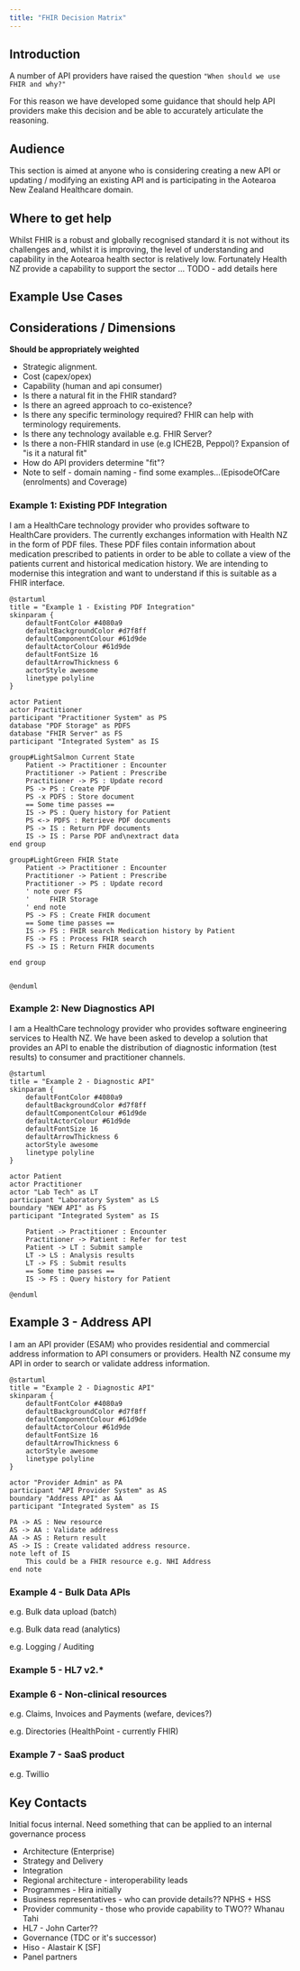 ```yaml
---
title: "FHIR Decision Matrix"
---
```


## Introduction

A number of API providers have raised the question `"When should we use FHIR and why?"`

For this reason we have developed some guidance that should help API providers make this decision and be able to accurately articulate the reasoning.

## Audience

This section is aimed at anyone who is considering creating a new API or updating / modifying an existing API and is participating in the Aotearoa New Zealand Healthcare domain.

## Where to get help

Whilst FHIR is a robust and globally recognised standard it is not without its challenges and, whilst it is improving, the level of understanding and capability in the Aotearoa health sector is relatively low. Fortunately Health NZ provide a capability to support the sector ... TODO - add details here

## Example Use Cases

## Considerations / Dimensions

**Should be appropriately weighted**

- Strategic alignment.
- Cost (capex/opex)
- Capability (human and api consumer)
- Is there a natural fit in the FHIR standard?
- Is there an agreed approach to co-existence?
- Is there any specific terminology required? FHIR can help with terminology requirements.
- Is there any technology available e.g. FHIR Server?
- Is there a non-FHIR standard in use (e.g ICHE2B, Peppol)? Expansion of "is it a natural fit"
- How do API providers determine "fit"?
- Note to self - domain naming - find some examples...(EpisodeOfCare (enrolments) and Coverage)

### Example 1: Existing PDF Integration

I am a HealthCare technology provider who provides software to HealthCare providers. The currently exchanges information with Health NZ in the form of PDF files. These PDF files contain information about medication prescribed to patients in order to be able to collate a view of the patients current and historical medication history. We are intending to modernise this integration and want to understand if this is suitable as a FHIR interface.
```plantuml
@startuml
title = "Example 1 - Existing PDF Integration"
skinparam {
    defaultFontColor #4080a9
    defaultBackgroundColor #d7f8ff
    defaultComponentColour #61d9de
    defaultActorColour #61d9de
    defaultFontSize 16
    defaultArrowThickness 6
    actorStyle awesome
    linetype polyline
}

actor Patient
actor Practitioner
participant "Practitioner System" as PS
database "PDF Storage" as PDFS
database "FHIR Server" as FS
participant "Integrated System" as IS

group#LightSalmon Current State
    Patient -> Practitioner : Encounter
    Practitioner -> Patient : Prescribe
    Practitioner -> PS : Update record
    PS -> PS : Create PDF
    PS -x PDFS : Store document
    == Some time passes ==
    IS -> PS : Query history for Patient
    PS <-> PDFS : Retrieve PDF documents
    PS -> IS : Return PDF documents
    IS -> IS : Parse PDF and\nextract data
end group

group#LightGreen FHIR State
    Patient -> Practitioner : Encounter
    Practitioner -> Patient : Prescribe
    Practitioner -> PS : Update record
    ' note over FS
    '     FHIR Storage
    ' end note
    PS -> FS : Create FHIR document
    == Some time passes ==
    IS -> FS : FHIR search Medication history by Patient
    FS -> FS : Process FHIR search
    FS -> IS : Return FHIR documents

end group


@enduml
```



### Example 2: New Diagnostics API

I am a HealthCare technology provider who provides software engineering services to Health NZ. We have been asked to develop a solution that provides an API to enable the distribution of diagnostic information (test results) to consumer and practitioner channels.

```plantuml
@startuml
title = "Example 2 - Diagnostic API"
skinparam {
    defaultFontColor #4080a9
    defaultBackgroundColor #d7f8ff
    defaultComponentColour #61d9de
    defaultActorColour #61d9de
    defaultFontSize 16
    defaultArrowThickness 6
    actorStyle awesome
    linetype polyline
}

actor Patient
actor Practitioner
actor "Lab Tech" as LT
participant "Laboratory System" as LS
boundary "NEW API" as FS
participant "Integrated System" as IS

    Patient -> Practitioner : Encounter
    Practitioner -> Patient : Refer for test
    Patient -> LT : Submit sample
    LT -> LS : Analysis results
    LT -> FS : Submit results
    == Some time passes ==
    IS -> FS : Query history for Patient

@enduml

```

## Example 3 - Address API

I am an API provider (ESAM) who provides residential and commercial address information to API consumers or providers. Health NZ consume my API in order to search or validate address information.

```plantuml
@startuml
title = "Example 2 - Diagnostic API"
skinparam {
    defaultFontColor #4080a9
    defaultBackgroundColor #d7f8ff
    defaultComponentColour #61d9de
    defaultActorColour #61d9de
    defaultFontSize 16
    defaultArrowThickness 6
    actorStyle awesome
    linetype polyline
}

actor "Provider Admin" as PA
participant "API Provider System" as AS
boundary "Address API" as AA
participant "Integrated System" as IS

PA -> AS : New resource
AS -> AA : Validate address
AA -> AS : Return result
AS -> IS : Create validated address resource.
note left of IS
    This could be a FHIR resource e.g. NHI Address
end note

```

### Example 4 - Bulk Data APIs

e.g. Bulk data upload (batch)

e.g. Bulk data read (analytics)

e.g. Logging / Auditing

### Example 5 - HL7 v2.*

### Example 6 - Non-clinical resources

e.g. Claims, Invoices and Payments (wefare, devices?)

e.g. Directories (HealthPoint - currently FHIR)

### Example 7 - SaaS product

e.g. Twillio

## Key Contacts

Initial focus internal.
Need something that can be applied to an internal governance process

- Architecture (Enterprise)
- Strategy and Delivery
- Integration
- Regional architecture - interoperability leads
- Programmes - Hira initially
- Business representatives - who can provide details?? NPHS + HSS
- Provider community - those who provide capability to TWO?? Whanau Tahi
- HL7 - John Carter??
- Governance (TDC or it's successor)
- Hiso - Alastair K [SF]
- Panel partners

